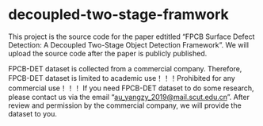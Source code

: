 # decoupled-two-stage-framwork

This project is the source code for the paper edtitled “FPCB Surface Defect Detection: A Decoupled Two-Stage Object Detection Framework”. We will upload the source code after the paper is publicly published.

FPCB-DET dataset is collected from a commercial company. 
Therefore, FPCB-DET dataset is limited to academic use！！！Prohibited for any commercial use！！！ 
If you need FPCB-DET dataset to do some research, please contact us via the email “au_yangzy_2019@mail.scut.edu.cn”. After review and permission by the commercial company, we will provide the dataset to you.
